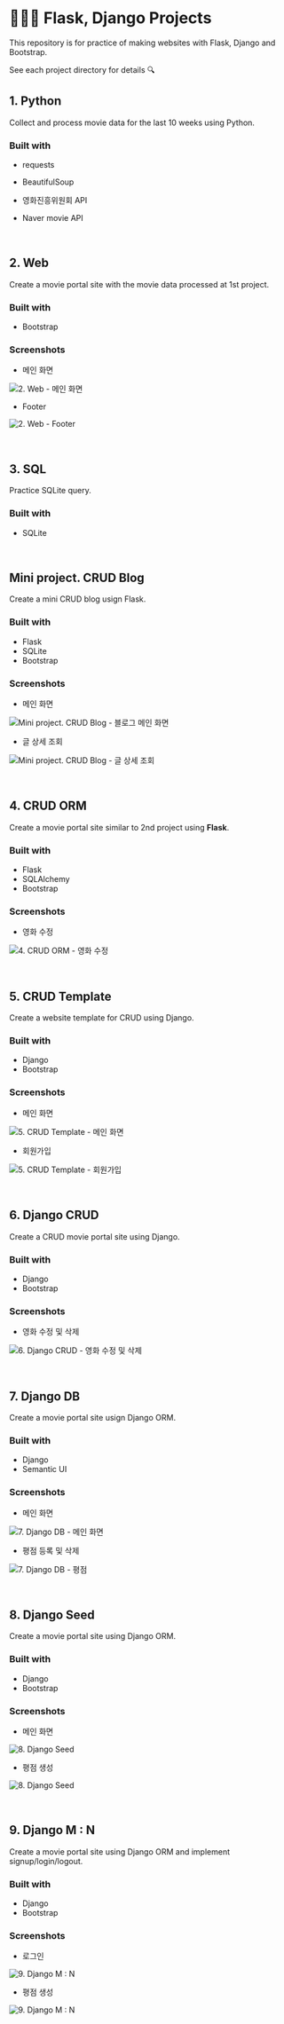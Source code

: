 # 🤸🏻‍♀️ Flask, Django Projects

This repository is for practice of making websites with Flask, Django and Bootstrap. 

See each project directory for details 🔍



## 1. Python

Collect and process movie data for the last 10 weeks using Python.



### Built with

- requests
- BeautifulSoup

- 영화진흥위원회 API
- Naver movie API 

&nbsp;

## 2. Web

Create a movie portal site with the movie data processed at 1st project.



### Built with

- Bootstrap



### Screenshots

* 메인 화면

![2. Web - 메인 화면](./02-web/screenshots/full-screen.PNG)

* Footer

![2. Web - Footer](./02-web/screenshots/3-footer.PNG)



&nbsp;

## 3. SQL

Practice SQLite query.



### Built with

- SQLite



&nbsp;

## Mini project. CRUD Blog

Create a mini CRUD blog usign Flask.



### Built with

- Flask
- SQLite
- Bootstrap



### Screenshots

* 메인 화면

![Mini project. CRUD Blog - 블로그 메인 화면](./04-crud-blog/screenshots/1-articles.PNG)

* 글 상세 조회

![Mini project. CRUD Blog - 글 상세 조회](./04-crud-blog/screenshots/3-article-detail.PNG)

&nbsp;



## 4. CRUD ORM

Create a movie portal site similar to 2nd project using **Flask**.



### Built with

- Flask
- SQLAlchemy
- Bootstrap



### Screenshots

* 영화 수정

![4. CRUD ORM - 영화 수정](./04-crud-orm/screenshots/4-edit.PNG)



&nbsp;

## 5. CRUD Template

Create a website template for CRUD using Django.



### Built with

- Django
- Bootstrap



### Screenshots

- 메인 화면

![5. CRUD Template - 메인 화면](./05-django-template/screenshots/1-main.PNG)

* 회원가입

![5. CRUD Template - 회원가입](./05-django-template/screenshots/4-signup.PNG)



&nbsp;

## 6. Django CRUD

Create a CRUD movie portal site using Django.



### Built with

- Django
- Bootstrap



### Screenshots

- 영화 수정 및 삭제

![6. Django CRUD - 영화 수정 및 삭제](./06-django-crud/screenshots/3-detail.PNG)



&nbsp;

## 7. Django DB

Create a movie portal site usign Django ORM.



### Built with

* Django
* Semantic UI



### Screenshots

* 메인 화면

![7. Django DB - 메인 화면](./07-django-db/screenshots/1-list.PNG)



* 평점 등록 및 삭제

![7. Django DB - 평점](./07-django-db/screenshots/3-score.PNG)



&nbsp;

## 8. Django Seed

Create a movie portal site using Django ORM.



### Built with

- Django
- Bootstrap



### Screenshots

- 메인 화면

![8. Django Seed](./08-django-seed/screenshots/1-list.PNG)



* 평점 생성

![8. Django Seed](./08-django-seed/screenshots/4-create-score.PNG)



&nbsp;

## 9. Django M : N

Create a movie portal site using Django ORM and implement signup/login/logout.



### Built with

- Django
- Bootstrap



### Screenshots

* 로그인

![9. Django M : N](./09-django-m2n/screenshots/1-login.PNG)



* 평점 생성

![9. Django M : N](./09-django-m2n/screenshots/4-comment.PNG)





&nbsp;

